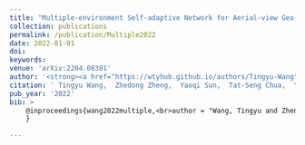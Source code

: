 ```yaml
---
title: "Multiple-environment Self-adaptive Network for Aerial-view Geo-localization"
collection: publications
permalink: /publication/Multiple2022
date: 2022-01-01
doi: 
keywords: 
venue: 'arXiv:2204.08381'
author: '<strong><a href="https://wtyhub.github.io/authors/Tingyu-Wang" class="author">Tingyu Wang</a></strong>, <a href="https://wtyhub.github.io/authors/Zhedong-Zheng" class="author">Zhedong Zheng</a>, <a href="https://wtyhub.github.io/authors/Yaoqi-Sun" class="author">Yaoqi Sun</a>, <a href="https://wtyhub.github.io/authors/Tat-Seng-Chua" class="author">Tat-Seng Chua</a>, <a href="https://wtyhub.github.io/authors/Yi-Yang" class="author">Yi Yang</a>, <a href="https://wtyhub.github.io/authors/Chenggang-Yan" class="author">Chenggang Yan</a>'
citation: ' Tingyu Wang,  Zhedong Zheng,  Yaoqi Sun,  Tat-Seng Chua,  Yi Yang,  Chenggang Yan, &quot;Multiple-environment Self-adaptive Network for Aerial-view Geo-localization.&quot; arXiv:2204.08381, 2022.'
pub_year: '2022'
bib: >
    @inproceedings{wang2022multiple,<br>author = "Wang, Tingyu and Zheng, Zhedong and Sun, Yaoqi and Chua, Tat-Seng and Yang, Yi and Yan, Chenggang",<br>title = "Multiple-environment Self-adaptive Network for Aerial-view Geo-localization",<br>booktitle = "arXiv:2204.08381",<br>year = "2022"
    }

---
```

